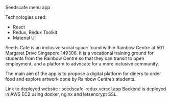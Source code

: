 Seedscafe menu app 

Technologies used:
- React
- Redux, Redux Toolkit
- Material UI

Seeds Cafe is an inclusive social space found within Rainbow Centre at 501 Margaret Drive Singapore 149306. It is a vocational training ground for students from the Rainbow Centre so that they can transit to open employment, and a platform to advocate for a more inclusive community.

The main aim of the app is to propose a digital platform for diners to order food and explore artwork done by Rainbow Centre’s students.

Link to deployed website : seedscafe-redux.vercel.app
Backend is deployed in AWS EC2 using docker, nginx and letsencrypt SSL.
